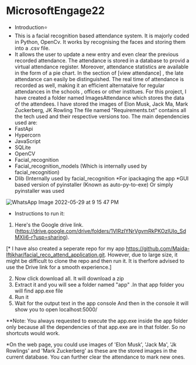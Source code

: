 # MicrosoftEngage22

* Introduction⭐
* This is a facial recognition based attendance system. It is majorly coded in Python, OpenCv. It works by recognising the faces and storing them into a .csv file. 
* It allows the user to update a new entry and even clear the previous recorded attendance. The attendance is stored in a database to provid a virtual attendance register. Moreover, attendance statistics are available in the form of a pie chart. In the section of [view attendance] , the late attendance can easily be distinguished.
The real time of attendance is recorded as well, making it an efficient alternataive for regular attendances in the schools , offices or other institues. 
For this project,
I have created a folder named ImagesAttendance which stores the data of the attendees. I have stored the images of Elon Musk, Jack Ma, Mark Zuckerberg, JK Rowling 
The file named "Requirements.txt" contains all the tech used and their respective versions too.
The main dependencies used are:
* FastApi
* Hypercorn
* JavaScript
* SQLite
* OpenCV
* Facial_recognition
* Facial_recognition_models (Which is internally used by facial_recognition)
* Dlib (Internally used by facial_recognition
*For ipackaging the app *GUI based version of pyinstaller (Known as auto-py-to-exe) Or simply pyinstaller was used 


![WhatsApp Image 2022-05-29 at 9 15 47 PM](https://user-images.githubusercontent.com/89723030/170878441-9363ebbb-c120-462b-b260-1d5f739815a1.jpeg)


* Instructions to run it:
1. Here's the Google drive link. (https://drive.google.com/drive/folders/1VIRzIYNrVgvmRkPKOzIUIo_SdMXIi6-r?usp=sharing).


[* I have also created a seperate repo for my app https://github.com/Maida-Iftikhar/facial_reco_attend_application.git. However, due to large size, it might be difficult to clone the repo and then run it. It is therfore advised to use the Drive link for a smooth experience.]



2. Now click download all. It will download a zip
3. Extract it and you will see a folder named "app" .In that app folder you will find app.exe file
4. Run it
5. Wait for the output text in the app console And then in the console it will show you to open localhost:5000/



**Note: You always requested to execute the app.exe inside the app folder only because all the dependencies of that app.exe are in that folder. So no shortcuts
would work.

*On the web page, you could use images of 'Elon Musk', 'Jack Ma', 'Jk Rowlings' and 'Mark Zuckerberg' as these are the stored images in the current database. You
can further clear the attendance to mark new ones. 





